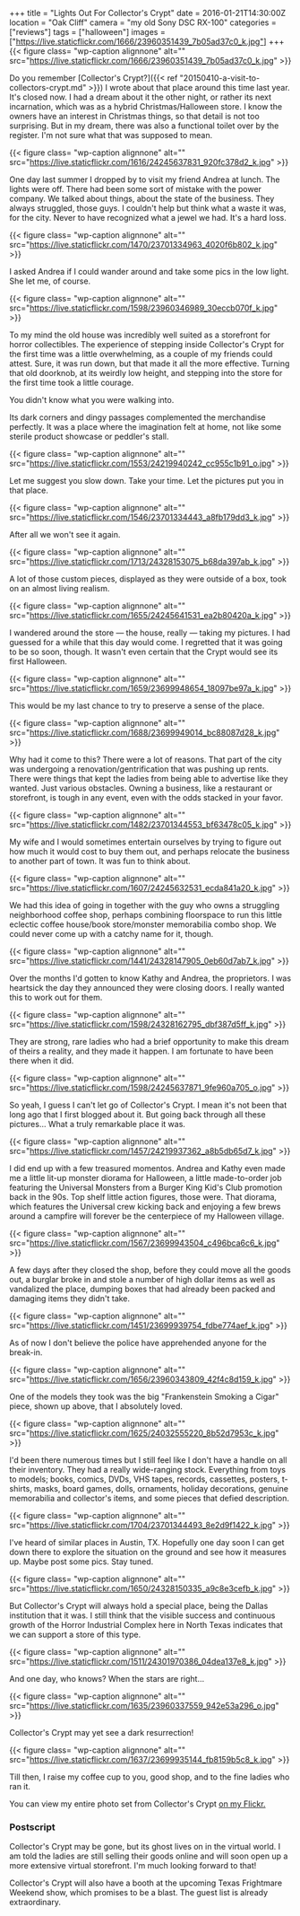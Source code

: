 +++
title = "Lights Out For Collector's Crypt"
date = 2016-01-21T14:30:00Z
location = "Oak Cliff"
camera = "my old Sony DSC RX-100"
categories = ["reviews"]
tags = ["halloween"]
images = ["https://live.staticflickr.com/1666/23960351439_7b05ad37c0_k.jpg"]
+++
{{< figure class= "wp-caption alignnone" alt="" src="https://live.staticflickr.com/1666/23960351439_7b05ad37c0_k.jpg" >}}

Do you remember [Collector's Crypt?]({{< ref "20150410-a-visit-to-collectors-crypt.md" >}}) I wrote about that place around this time last year. It's closed now. I had a dream about it the other night, or rather its next incarnation, which was as a hybrid Christmas/Halloween store. I know the owners have an interest in Christmas things, so that detail is not too surprising. But in my dream, there was also a functional toilet over by the register. I'm not sure what that was supposed to mean.

<!--more-->

{{< figure class= "wp-caption alignnone" alt="" src="https://live.staticflickr.com/1616/24245637831_920fc378d2_k.jpg" >}}

One day last summer I dropped by to visit my friend Andrea at lunch. The lights were off. There had been some sort of mistake with the power company. We talked about things, about the state of the business. They always struggled, those guys. I couldn't help but think what a waste it was, for the city. Never to have recognized what a jewel we had. It's a hard loss.

{{< figure class= "wp-caption alignnone" alt="" src="https://live.staticflickr.com/1470/23701334963_4020f6b802_k.jpg" >}}

I asked Andrea if I could wander around and take some pics in the low light. She let me, of course.

{{< figure class= "wp-caption alignnone" alt="" src="https://live.staticflickr.com/1598/23960346989_30eccb070f_k.jpg" >}}

To my mind the old house was incredibly well suited as a storefront for horror collectibles. The experience of stepping inside Collector's Crypt for the first time was a little overwhelming, as a couple of my friends could attest. Sure, it was run down, but that made it all the more effective. Turning that old doorknob, at its weirdly low height, and stepping into the store for the first time took a little courage.

You didn't know what you were walking into.

Its dark corners and dingy passages complemented the merchandise perfectly. It was a place where the imagination felt at home, not like some sterile product  showcase or peddler's stall.

{{< figure class= "wp-caption alignnone" alt="" src="https://live.staticflickr.com/1553/24219940242_cc955c1b91_o.jpg" >}}

Let me suggest you slow down. Take your time. Let the pictures put you in that place.

{{< figure class= "wp-caption alignnone" alt="" src="https://live.staticflickr.com/1546/23701334443_a8fb179dd3_k.jpg" >}}

After all we won't see it again.

{{< figure class= "wp-caption alignnone" alt="" src="https://live.staticflickr.com/1713/24328153075_b68da397ab_k.jpg" >}}

A lot of those custom pieces, displayed as they were outside of a box, took on an almost living realism.

{{< figure class= "wp-caption alignnone" alt="" src="https://live.staticflickr.com/1655/24245641531_ea2b80420a_k.jpg" >}}

I wandered around the store — the house, really — taking my pictures. I had guessed for a while that this day would come. I regretted that it was going to be so soon, though. It wasn't even certain that the Crypt would see its first Halloween.

{{< figure class= "wp-caption alignnone" alt="" src="https://live.staticflickr.com/1659/23699948654_18097be97a_k.jpg" >}}

This would be my last chance to try to preserve a sense of the place.

{{< figure class= "wp-caption alignnone" alt="" src="https://live.staticflickr.com/1688/23699949014_bc88087d28_k.jpg" >}}

Why had it come to this? There were a lot of reasons. That part of the city was undergoing a renovation/gentrification that was pushing up rents. There were things that kept the ladies from being able to advertise like they wanted. Just various obstacles. Owning a business, like a restaurant or storefront, is tough in any event, even with the odds stacked in your favor.

{{< figure class= "wp-caption alignnone" alt="" src="https://live.staticflickr.com/1482/23701344553_bf63478c05_k.jpg" >}}

My wife and I would sometimes entertain ourselves by trying to figure out how much it would cost to buy them out, and perhaps relocate the business to another part of town. It was fun to think about.

{{< figure class= "wp-caption alignnone" alt="" src="https://live.staticflickr.com/1607/24245632531_ecda841a20_k.jpg" >}}

We had this idea of going in together with the guy who owns a struggling neighborhood coffee shop, perhaps combining floorspace to run this little eclectic coffee house/book store/monster memorabilia combo shop. We could never come up with a catchy name for it, though.

{{< figure class= "wp-caption alignnone" alt="" src="https://live.staticflickr.com/1441/24328147905_0eb60d7ab7_k.jpg" >}}

Over the months I'd gotten to know Kathy and Andrea, the proprietors. I was heartsick the day they announced they were closing doors. I really wanted this to work out for them.

{{< figure class= "wp-caption alignnone" alt="" src="https://live.staticflickr.com/1598/24328162795_dbf387d5ff_k.jpg" >}}

They are strong, rare ladies who had a brief opportunity to make this dream of theirs a reality, and they made it happen. I am fortunate to have been there when it did.

{{< figure class= "wp-caption alignnone" alt="" src="https://live.staticflickr.com/1598/24245637871_9fe960a705_o.jpg" >}}

So yeah, I guess I can't let go of Collector's Crypt. I mean it's not been that long ago that I first blogged about it. But going back through all these pictures… What a truly remarkable place it was.

{{< figure class= "wp-caption alignnone" alt="" src="https://live.staticflickr.com/1457/24219937362_a8b5db65d7_k.jpg" >}}

I did end up with a few treasured momentos. Andrea and Kathy even made me a little lit-up monster diorama for Halloween, a little made-to-order job featuring the Universal Monsters from a Burger King Kid's Club promotion back in the 90s. Top shelf little action figures, those were. That diorama, which features the Universal crew kicking back and enjoying a few brews around a campfire will forever be the centerpiece of my Halloween village.

{{< figure class= "wp-caption alignnone" alt="" src="https://live.staticflickr.com/1567/23699943504_c496bca6c6_k.jpg" >}}

A few days after they closed the shop, before they could move all the goods out, a burglar broke in and stole a number of high dollar items as well as vandalized the place, dumping boxes that had already been packed and damaging items they didn't take.

{{< figure class= "wp-caption alignnone" alt="" src="https://live.staticflickr.com/1451/23699939754_fdbe774aef_k.jpg" >}}

As of now I don't believe the police have apprehended anyone for the break-in.

{{< figure class= "wp-caption alignnone" alt="" src="https://live.staticflickr.com/1656/23960343809_42f4c8d159_k.jpg" >}}

One of the models they took was the big "Frankenstein Smoking a Cigar" piece, shown up above, that I absolutely loved.

{{< figure class= "wp-caption alignnone" alt="" src="https://live.staticflickr.com/1625/24032555220_8b52d7953c_k.jpg" >}}

I'd been there numerous times but I still feel like I don't have a handle on all their inventory. They had a really wide-ranging stock. Everything from toys to models; books, comics, DVDs, VHS tapes, records, cassettes, posters, t-shirts, masks, board games, dolls, ornaments, holiday decorations, genuine memorabilia and collector's items, and some pieces that defied description.

{{< figure class= "wp-caption alignnone" alt="" src="https://live.staticflickr.com/1704/23701344493_8e2d9f1422_k.jpg" >}}

I've heard of similar places in Austin, TX. Hopefully one day soon I can get down there to explore the situation on the ground and see how it measures up. Maybe post some pics. Stay tuned.

{{< figure class= "wp-caption alignnone" alt="" src="https://live.staticflickr.com/1650/24328150335_a9c8e3cefb_k.jpg" >}}

But Collector's Crypt will always hold a special place, being the Dallas institution that it was. I still think that the visible success and continuous growth of the Horror Industrial Complex here in North Texas indicates that we can support a store of this type.

{{< figure class= "wp-caption alignnone" alt="" src="https://live.staticflickr.com/1511/24301970386_04dea137e8_k.jpg" >}}

And one day, who knows? When the stars are right…

{{< figure class= "wp-caption alignnone" alt="" src="https://live.staticflickr.com/1635/23960337559_942e53a296_o.jpg" >}}

Collector's Crypt may yet see a dark resurrection!

{{< figure class= "wp-caption alignnone" alt="" src="https://live.staticflickr.com/1637/23699935144_fb8159b5c8_k.jpg" >}}

Till then, I raise my coffee cup to you, good shop, and to the fine ladies who ran it.

You can view my entire photo set from Collector's Crypt [on my Flickr.](https://www.flickr.com/photos/tobyjmarks/albums/72157661109407474/)

### Postscript

Collector's Crypt may be gone, but its ghost lives on in the virtual world. I am told the ladies are still selling their goods online and will soon open up a more extensive virtual storefront. I'm much looking forward to that!

Collector's Crypt will also have a booth at the upcoming Texas Frightmare Weekend show, which promises to be a blast. The guest list is already extraordinary.
